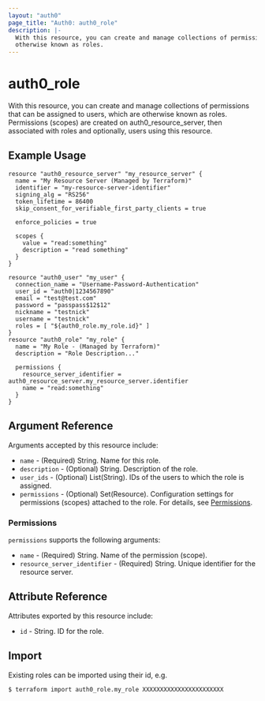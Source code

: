 ```yaml
---
layout: "auth0"
page_title: "Auth0: auth0_role"
description: |-
  With this resource, you can create and manage collections of permissions that can be assigned to users, which are 
  otherwise known as roles.
---
```


# auth0_role

With this resource, you can create and manage collections of permissions that can be assigned to users, which are
otherwise known as roles. Permissions (scopes) are created on auth0_resource_server, then associated with roles and
optionally, users using this resource.

## Example Usage

```hcl
resource "auth0_resource_server" "my_resource_server" {
  name = "My Resource Server (Managed by Terraform)"
  identifier = "my-resource-server-identifier"
  signing_alg = "RS256"
  token_lifetime = 86400
  skip_consent_for_verifiable_first_party_clients = true

  enforce_policies = true

  scopes {
    value = "read:something"
    description = "read something"
  }
}

resource "auth0_user" "my_user" {
  connection_name = "Username-Password-Authentication"
  user_id = "auth0|1234567890"
  email = "test@test.com"
  password = "passpass$12$12"
  nickname = "testnick"
  username = "testnick"
  roles = [ "${auth0_role.my_role.id}" ]
}
resource "auth0_role" "my_role" {
  name = "My Role - (Managed by Terraform)"
  description = "Role Description..."

  permissions {
    resource_server_identifier = auth0_resource_server.my_resource_server.identifier
    name = "read:something"
  }
}
```

## Argument Reference

Arguments accepted by this resource include:

* `name` - (Required) String. Name for this role.
* `description` - (Optional) String. Description of the role.
* `user_ids` - (Optional) List(String). IDs of the users to which the role is assigned.
* `permissions` - (Optional) Set(Resource). Configuration settings for permissions (scopes) attached to the role.
For details, see [Permissions](#permissions).

### Permissions

`permissions` supports the following arguments:

* `name` - (Required) String. Name of the permission (scope).
* `resource_server_identifier` - (Required) String. Unique identifier for the resource server.

## Attribute Reference

Attributes exported by this resource include:

* `id` - String. ID for the role.

## Import

Existing roles can be imported using their id, e.g.

```shell
$ terraform import auth0_role.my_role XXXXXXXXXXXXXXXXXXXXXXX
```
